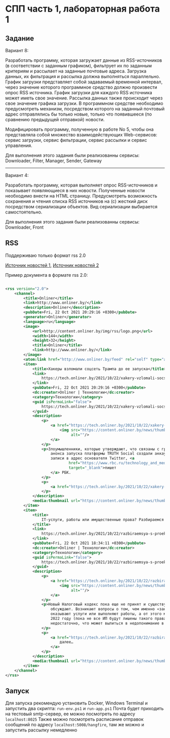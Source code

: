 ﻿# СПП часть 1, лабораторная работа 1

## Задание

Вариант 8:

Разработать программу, которая загружает данные из RSS-источников (в соответствии с заданным графиком), фильтрует их по
заданным критериям и рассылает на заданные почтовые адреса. Загрузка данных, их фильтрация и рассылка должна выполняться
параллельно. График загрузки представляет собой задаваемый временной интервал, через значение которого программное
средство должно произвести опрос RSS источника. График загрузки для каждого RSS источника может иметь свое значение.
Рассылка данных также происходит через свое значение графика загрузки. В программном средстве необходимо предусмотреть
механизм, посредством которого на заданный почтовый адрес отправлялись бы только новые, только что появившееся (по
сравнению предыдущей отправкой) новости.

Модифицировать программу, полученную в работе No 5, чтобы она представляла собой множество взаимодействующих
Web-сервисов: сервис загрузки, сервис фильтрации, сервис рассылки и сервис управления.

Для выполнения этого задания были реализованны сервисы: Downloader, Filter, Manager, Sender, Gateway 

---

Вариант 4:

Разработать программу, которая выполняет опрос RSS-источников и
показывает  появляющиеся  в  них  новости. Полученные  новости
необходимо внести на HTML страницу. Предусмотреть возможность
сохранения и чтения списка RSS  источников на (с) жесткий диск
посредством сериализации объектов. Вид сериализации выбирается
самостоятельно.

Для выполнения этого задания были реализованны сервисы: Downloader, Front

## RSS

Поддерживаю только формат rss 2.0

[Источник новостей 1](https://auto.onliner.by/feed), [Источник новостей 2](https://onliner.by/feed)

Пример документа в формате rss 2.0:
```xml

<rss version="2.0">
    <channel>
        <title>Onliner</title>
        <link>http://www.onliner.by/</link>
        <description>Onliner</description>
        <pubDate>Fri, 22 Oct 2021 20:29:16 +0300</pubDate>
        <generator>Onliner</generator>
        <language>ru</language>
        <image>
            <url>http://content.onliner.by/img/rss/logo.png</url>
            <width>144</width>
            <height>32</height>
            <title>Onliner</title>
            <link>http://www.onliner.by/</link>
        </image>
        <atom:link href="http://www.onliner.by/feed" rel="self" type="application/rss+xml"/>
        <item>
            <title>Хакеры взломали соцсеть Трампа до ее запуска</title>
            <link>
                https://tech.onliner.by/2021/10/22/xakery-vzlomali-socset-trampa
            </link>
            <pubDate>Fri, 22 Oct 2021 20:29:16 +0300</pubDate>
            <dc:creator>Onliner | Технологии</dc:creator>
            <category>Технологии</category>
            <guid isPermaLink="false">
                https://tech.onliner.by/2021/10/22/xakery-vzlomali-socset-trampa
            </guid>
            <description>
                <p>
                    <a href="https://tech.onliner.by/2021/10/22/xakery-vzlomali-socset-trampa">
                        <img src="https://content.onliner.by/news/thumbnail/eca89725d71a318a3ec238107100eba0.jpeg"
                             alt=""/>
                    </a>
                </p>
                <p>Злоумышленники, которые утверждают, что связаны с группой Anonymous, через несколько часов после
                    анонса запуска платформы TRUTH Social создали аккаунт от имени Трампа и разместили там нецензурные
                    записи в адрес основателя Twitter, <a
                            href="https://www.rbc.ru/technology_and_media/22/10/2021/6172ce409a794747d695e84a"
                            target="_blank">пишет
                    </a> РБК.
                </p>
                <p>
                    <a href="https://tech.onliner.by/2021/10/22/xakery-vzlomali-socset-trampa">Читать далее…</a>
                </p>
            </description>
            <media:thumbnail url="https://content.onliner.by/news/thumbnail/eca89725d71a318a3ec238107100eba0.jpeg"/>
        </item>
        <item>
            <title>
                IT-услуги, работы или имущественные права? Разбираемся с проектом Налогового кодекса
            </title>
            <link>
                https://tech.onliner.by/2021/10/22/razbiraemsya-s-proektom-nalogovogo-kodeksa
            </link>
            <pubDate>Fri, 22 Oct 2021 18:34:11 +0300</pubDate>
            <dc:creator>Onliner | Технологии</dc:creator>
            <category>Технологии</category>
            <guid isPermaLink="false">
                https://tech.onliner.by/2021/10/22/razbiraemsya-s-proektom-nalogovogo-kodeksa
            </guid>
            <description>
                <p>
                    <a href="https://tech.onliner.by/2021/10/22/razbiraemsya-s-proektom-nalogovogo-kodeksa">
                        <img src="https://content.onliner.by/news/thumbnail/3b256c6a4d9f6612772bff8a190b1d0b.jpeg"
                             alt=""/>
                    </a>
                </p>
                <p>Новый Налоговый кодекс пока еще не принят и существует только в проекте, однако его активно
                    обсуждают. Возникают вопросы о том, чем именно «занимаются» индивидуальные предприниматели:
                    оказывают услуги или выполняют работы, а от этого может зависеть возможность применения ИП УСН в
                    2022 году (пока не все ИП будут лишены такого права). Сегодня этот аспект в проекте НК раскрыт
                    недостаточно, что может вылиться в недопонимание в будущем.
                </p>
                <p>
                    <a href="https://tech.onliner.by/2021/10/22/razbiraemsya-s-proektom-nalogovogo-kodeksa">Читать
                        далее…
                    </a>
                </p>
            </description>
            <media:thumbnail url="https://content.onliner.by/news/thumbnail/3b256c6a4d9f6612772bff8a190b1d0b.jpeg"/>
        </item>
    </channel>
</rss>
```

## Запуск

Для запуска рекомендую установить Docker, Windows Terminal и запустить два скрипта: `run-env.ps1` и `run-app.ps1`
Почта будет приходить на тестовый smtp-сервер, ее можно посмотреть по адресу `localhost:8025`
Также можно посмотреть расписание отправок сообщений по адресу `localhost:5008/hangfire`, там же можно и запустить рассылку немедленно
